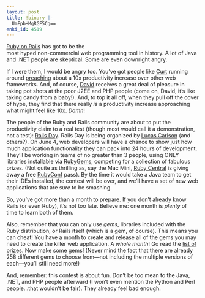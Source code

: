 ```yaml
---
layout: post
title: !binary |-
  UmFpbHMgRGF5Cg==
enki_id: 4519
---
```


<a href="http://www.rubyonrails.com">Ruby on Rails</a> has got to be
the  
most hyped non-commercial web programming tool in history. A lot of
Java  
and .NET people are skeptical. Some are even downright angry.

<p>
If I were them, I would be angry too. You’ve got people like <a
href="http://blog.curthibbs.us/">Curt</a> running around <a
href="http://www.onlamp.com/pub/a/onlamp/2005/01/20/rails.html">preaching</a>  
about a 10x productivity increase over other web frameworks. And, of  
course, <a href="http://www.loudthinking.com">David</a> receives a
great  
deal of pleasure in taking pot shots at the poor J2EE and PHP people
(come  
on, David, it’s like taking candy from a baby!). And, to top it all  
off, when they pull off the cover of hype, they find that there really  
<em>is</em> a productivity increase approaching what might feel like
10x.  
<em>Damn</em>!

</p>
<p>
The people of the Ruby and Rails community are about to put the  
productivity claim to a real test (though most would call it a  
demonstration, not a test): <a href="http://railsday.com">Rails
Day</a>.  
Rails Day is being organized by <a href="http://rufy.com">Lucas
Carlson</a>  
(and others?). On June 4, web developers will have a chance to show
just  
how much application functionality they can pack into 24 hours of  
development. They’ll be working in teams of no greater than 3 people,  
using ONLY libraries installable via <a
href="http://rubygems.rubyforge.org">RubyGems</a>, competing for a  
collection of fabulous prizes. (Not quite as thrilling as, say the Mac  
Mini, <a href="http://rubycentral.org">Ruby Central</a> is giving away
a  
free <a href="http://rubyconf.org">RubyConf</a> pass). By the time it
would  
take a Java team to get their IDEs installed, the contest will be over,
and  
we’ll have a set of new web applications that are <em>sure</em> to be  
smashing.

</p>
<p>
So, you’ve got more than a month to prepare. If you don’t  
already know Rails (or even Ruby), it’s not too late. Believe me: one  
month is <em>plenty</em> of time to learn both of them.

</p>
<p>
Also, remember that you can only use <em>gems</em>, libraries included
with  
the Ruby distribution, or Rails itself (which is a gem, of course).
This  
means you can cheat! You have a month to create and release all of the
gems  
you may need to create the killer web application. A <em>whole</em>  
<em>month</em>! Go read the <a href="http://www.railsday.com">list of  
prizes</a>. Now make some gems! (Never mind the fact that there are
already  
258 different gems to choose from—not including the multiple versions  
of each—you’ll still need more!)

</p>
<p>
And, remember: this contest is about fun. Don’t be too mean to the  
Java, .NET, and PHP people afterward (I won’t even mention the Python  
and Perl people…that wouldn’t be fair). They already feel bad  
enough.

</p>
